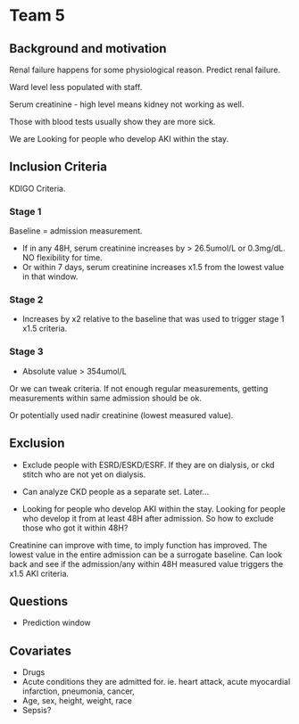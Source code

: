 # Team 5

## Background and motivation

Renal failure happens for some physiological reason. Predict renal failure.

Ward level less populated with staff.

Serum creatinine - high level means kidney not working as well.

Those with blood tests usually show they are more sick. 


We are Looking for people who develop AKI within the stay.


## Inclusion Criteria

KDIGO Criteria.

### Stage 1

Baseline = admission measurement.

- If in any 48H, serum creatinine increases by > 26.5umol/L or 0.3mg/dL. NO flexibility for time.
- Or within 7 days, serum creatinine increases x1.5 from the lowest value in that window.


### Stage 2
- Increases by x2 relative to the baseline that was used to trigger stage 1 x1.5 criteria.

### Stage 3
- Absolute value > 354umol/L

Or we can tweak criteria. If not enough regular measurements, getting measurements within same admission should be ok.

Or potentially used nadir creatinine (lowest measured value).



## Exclusion

- Exclude people with ESRD/ESKD/ESRF. If they are on dialysis, or ckd stitch who are not yet on dialysis. 
- Can analyze CKD people as a separate set. Later...

- Looking for people who develop AKI within the stay. Looking for people who develop it from at least 48H after admission. So how to exclude those who got it within 48H? 

Creatinine can improve with time, to imply function has improved. The lowest value in the entire admission can be a surrogate baseline. Can look back and see if the admission/any within 48H measured value triggers the x1.5 AKI criteria.


## Questions

- Prediction window

## Covariates

- Drugs
- Acute conditions they are admitted for. ie. heart attack, acute myocardial infarction, pneumonia, cancer, 
- Age, sex, height, weight, race
- Sepsis?



